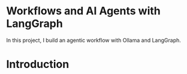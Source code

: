 # Workflows and AI Agents with LangGraph
In this project, I build an agentic workflow with Ollama and LangGraph.

# Introduction
